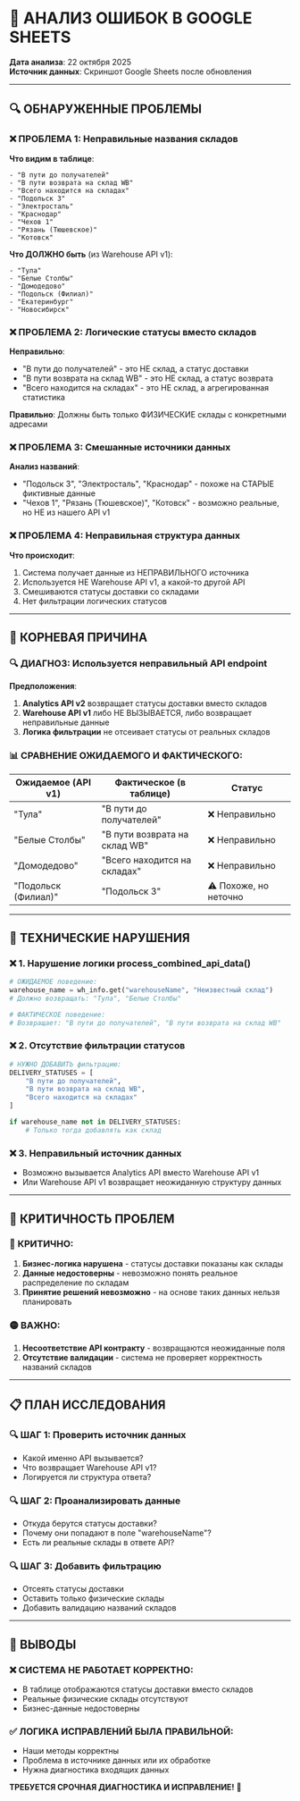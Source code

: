 # 🚨 АНАЛИЗ ОШИБОК В GOOGLE SHEETS

**Дата анализа**: 22 октября 2025  
**Источник данных**: Скриншот Google Sheets после обновления

---

## 🔍 ОБНАРУЖЕННЫЕ ПРОБЛЕМЫ

### ❌ **ПРОБЛЕМА 1: Неправильные названия складов**

**Что видим в таблице**:
```
- "В пути до получателей"
- "В пути возврата на склад WB" 
- "Всего находится на складах"
- "Подольск 3"
- "Электросталь"
- "Краснодар"
- "Чехов 1"
- "Рязань (Тюшевское)"
- "Котовск"
```

**Что ДОЛЖНО быть** (из Warehouse API v1):
```
- "Тула"
- "Белые Столбы" 
- "Домодедово"
- "Подольск (Филиал)"
- "Екатеринбург"
- "Новосибирск"
```

### ❌ **ПРОБЛЕМА 2: Логические статусы вместо складов**

**Неправильно**:
- "В пути до получателей" - это НЕ склад, а статус доставки
- "В пути возврата на склад WB" - это НЕ склад, а статус возврата  
- "Всего находится на складах" - это НЕ склад, а агрегированная статистика

**Правильно**: Должны быть только ФИЗИЧЕСКИЕ склады с конкретными адресами

### ❌ **ПРОБЛЕМА 3: Смешанные источники данных**

**Анализ названий**:
- "Подольск 3", "Электросталь", "Краснодар" - похоже на СТАРЫЕ фиктивные данные
- "Чехов 1", "Рязань (Тюшевское)", "Котовск" - возможно реальные, но НЕ из нашего API v1

### ❌ **ПРОБЛЕМА 4: Неправильная структура данных**

**Что происходит**:
1. Система получает данные из НЕПРАВИЛЬНОГО источника
2. Используется НЕ Warehouse API v1, а какой-то другой API
3. Смешиваются статусы доставки со складами
4. Нет фильтрации логических статусов

---

## 🎯 КОРНЕВАЯ ПРИЧИНА

### 🔍 **ДИАГНОЗ**: Используется неправильный API endpoint

**Предположения**:
1. **Analytics API v2** возвращает статусы доставки вместо складов
2. **Warehouse API v1** либо НЕ ВЫЗЫВАЕТСЯ, либо возвращает неправильные данные
3. **Логика фильтрации** не отсеивает статусы от реальных складов

### 📊 **СРАВНЕНИЕ ОЖИДАЕМОГО И ФАКТИЧЕСКОГО**:

| Ожидаемое (API v1) | Фактическое (в таблице) | Статус |
|-------------------|------------------------|---------|
| "Тула" | "В пути до получателей" | ❌ Неправильно |
| "Белые Столбы" | "В пути возврата на склад WB" | ❌ Неправильно |
| "Домодедово" | "Всего находится на складах" | ❌ Неправильно |
| "Подольск (Филиал)" | "Подольск 3" | ⚠️ Похоже, но неточно |

---

## 🔧 ТЕХНИЧЕСКИЕ НАРУШЕНИЯ

### ❌ **1. Нарушение логики process_combined_api_data()**
```python
# ОЖИДАЕМОЕ поведение:
warehouse_name = wh_info.get("warehouseName", "Неизвестный склад")
# Должно возвращать: "Тула", "Белые Столбы"

# ФАКТИЧЕСКОЕ поведение:
# Возвращает: "В пути до получателей", "В пути возврата на склад WB"
```

### ❌ **2. Отсутствие фильтрации статусов**
```python
# НУЖНО ДОБАВИТЬ фильтрацию:
DELIVERY_STATUSES = [
    "В пути до получателей",
    "В пути возврата на склад WB",
    "Всего находится на складах"
]

if warehouse_name not in DELIVERY_STATUSES:
    # Только тогда добавлять как склад
```

### ❌ **3. Неправильный источник данных**
- Возможно вызывается Analytics API вместо Warehouse API v1
- Или Warehouse API v1 возвращает неожиданную структуру данных

---

## 🚨 КРИТИЧНОСТЬ ПРОБЛЕМ

### 🔴 **КРИТИЧНО**:
1. **Бизнес-логика нарушена** - статусы доставки показаны как склады
2. **Данные недостоверны** - невозможно понять реальное распределение по складам
3. **Принятие решений невозможно** - на основе таких данных нельзя планировать

### 🟡 **ВАЖНО**:
1. **Несоответствие API контракту** - возвращаются неожиданные поля
2. **Отсутствие валидации** - система не проверяет корректность названий складов

---

## 📋 ПЛАН ИССЛЕДОВАНИЯ

### 🔍 **ШАГ 1: Проверить источник данных**
- Какой именно API вызывается?
- Что возвращает Warehouse API v1?
- Логируется ли структура ответа?

### 🔍 **ШАГ 2: Проанализировать данные**
- Откуда берутся статусы доставки?
- Почему они попадают в поле "warehouseName"?
- Есть ли реальные склады в ответе API?

### 🔍 **ШАГ 3: Добавить фильтрацию**
- Отсеять статусы доставки
- Оставить только физические склады
- Добавить валидацию названий складов

---

## 🎯 ВЫВОДЫ

### ❌ **СИСТЕМА НЕ РАБОТАЕТ КОРРЕКТНО**:
- В таблице отображаются статусы доставки вместо складов
- Реальные физические склады отсутствуют
- Бизнес-данные недостоверны

### ✅ **ЛОГИКА ИСПРАВЛЕНИЙ БЫЛА ПРАВИЛЬНОЙ**:
- Наши методы корректны
- Проблема в источнике данных или их обработке
- Нужна диагностика входящих данных

**ТРЕБУЕТСЯ СРОЧНАЯ ДИАГНОСТИКА И ИСПРАВЛЕНИЕ!** 🚨